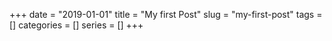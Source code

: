 +++
date = "2019-01-01"
title = "My first Post"
slug = "my-first-post" 
tags = []
categories = []
series = []
+++
